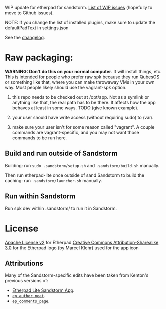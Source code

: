 WIP update for etherpad for sandstorm. [List of WIP issues](ISSUES.md) (hopefully to move to Github issues).

NOTE: If you change the list of installed plugins, make sure to update the defaultPadText in settings.json

See the [changelog](.sandstorm/CHANGELOG.md).

# Raw packaging:

**WARNING: Don't do this on your normal computer**. It will install things, etc. This is intended for people who prefer raw spk because they run QubesOS or something like that, where you can make throwaway VMs in your own way. Most people likely should use the vagrant-spk option.

1) this repo needs to be checked out at /opt/app. Not as a symlink or anything like that, the real path has to be there. It affects how the app behaves at least in some ways. TODO (give known example).

2) your user should have write access (without requiring sudo) to /var/.

3) make sure your user isn't for some reason called "vagrant". A couple commands are vagrant-specific, and you may not want those commands to be run here.

## Build and run outside of Sandstorm

Building: run `sudo .sandstorm/setup.sh` and `.sandstorm/build.sh` manually.

Then run etherpad-lite once outside of sand Sandstorm to build the caching: run `.sandstorm/launcher.sh` manually.

## Run within Sandstorm

Run spk dev within .sandstorm/ to run it in Sandstorm.

# License
[Apache License v2](http://www.apache.org/licenses/LICENSE-2.0.html) for Etherpad
[Creative Commons Attribution-Sharealike 3.0](https://creativecommons.org/licenses/by-sa/3.0/) for the Etherpad logo (by Marcel Klehr) used for the app icon

## Attributions

Many of the Sandstorm-specific edits have been taken from Kenton's previous versions of:
* [Etherpad Lite Sandstorm App](https://github.com/kentonv/etherpad-lite).
* [`ep_author_neat`](https://github.com/kentonv/ep_author_neat).
* [`ep_comments_page`](https://github.com/kentonv/ep_comments).
